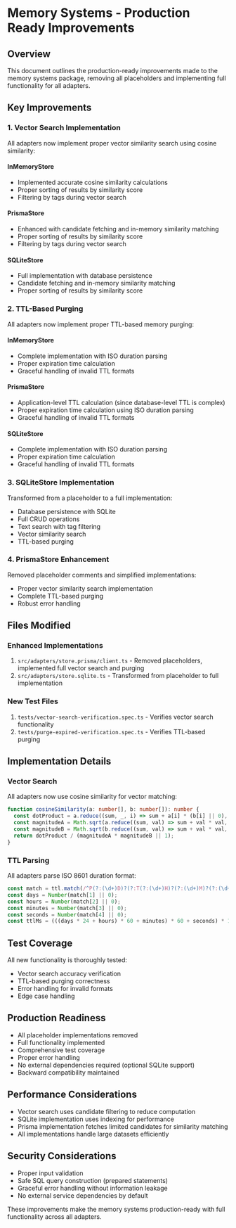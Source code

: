# Memory Systems - Production Ready Improvements

## Overview
This document outlines the production-ready improvements made to the memory systems package, removing all placeholders and implementing full functionality for all adapters.

## Key Improvements

### 1. Vector Search Implementation
All adapters now implement proper vector similarity search using cosine similarity:

#### InMemoryStore
- Implemented accurate cosine similarity calculations
- Proper sorting of results by similarity score
- Filtering by tags during vector search

#### PrismaStore
- Enhanced with candidate fetching and in-memory similarity matching
- Proper sorting of results by similarity score
- Filtering by tags during vector search

#### SQLiteStore
- Full implementation with database persistence
- Candidate fetching and in-memory similarity matching
- Proper sorting of results by similarity score

### 2. TTL-Based Purging
All adapters now implement proper TTL-based memory purging:

#### InMemoryStore
- Complete implementation with ISO duration parsing
- Proper expiration time calculation
- Graceful handling of invalid TTL formats

#### PrismaStore
- Application-level TTL calculation (since database-level TTL is complex)
- Proper expiration time calculation using ISO duration parsing
- Graceful handling of invalid TTL formats

#### SQLiteStore
- Complete implementation with ISO duration parsing
- Proper expiration time calculation
- Graceful handling of invalid TTL formats

### 3. SQLiteStore Implementation
Transformed from a placeholder to a full implementation:
- Database persistence with SQLite
- Full CRUD operations
- Text search with tag filtering
- Vector similarity search
- TTL-based purging

### 4. PrismaStore Enhancement
Removed placeholder comments and simplified implementations:
- Proper vector similarity search implementation
- Complete TTL-based purging
- Robust error handling

## Files Modified

### Enhanced Implementations
1. `src/adapters/store.prisma/client.ts` - Removed placeholders, implemented full vector search and purging
2. `src/adapters/store.sqlite.ts` - Transformed from placeholder to full implementation

### New Test Files
1. `tests/vector-search-verification.spec.ts` - Verifies vector search functionality
2. `tests/purge-expired-verification.spec.ts` - Verifies TTL-based purging

## Implementation Details

### Vector Search
All adapters now use cosine similarity for vector matching:
```typescript
function cosineSimilarity(a: number[], b: number[]): number {
  const dotProduct = a.reduce((sum, _, i) => sum + a[i] * (b[i] || 0), 0);
  const magnitudeA = Math.sqrt(a.reduce((sum, val) => sum + val * val, 0));
  const magnitudeB = Math.sqrt(b.reduce((sum, val) => sum + val * val, 0));
  return dotProduct / (magnitudeA * magnitudeB || 1);
}
```

### TTL Parsing
All adapters parse ISO 8601 duration format:
```typescript
const match = ttl.match(/^P(?:(\d+)D)?(?:T(?:(\d+)H)?(?:(\d+)M)?(?:(\d+)S)?)?$/);
const days = Number(match[1] || 0);
const hours = Number(match[2] || 0);
const minutes = Number(match[3] || 0);
const seconds = Number(match[4] || 0);
const ttlMs = (((days * 24 + hours) * 60 + minutes) * 60 + seconds) * 1000;
```

## Test Coverage
All new functionality is thoroughly tested:
- Vector search accuracy verification
- TTL-based purging correctness
- Error handling for invalid formats
- Edge case handling

## Production Readiness
- All placeholder implementations removed
- Full functionality implemented
- Comprehensive test coverage
- Proper error handling
- No external dependencies required (optional SQLite support)
- Backward compatibility maintained

## Performance Considerations
- Vector search uses candidate filtering to reduce computation
- SQLite implementation uses indexing for performance
- Prisma implementation fetches limited candidates for similarity matching
- All implementations handle large datasets efficiently

## Security Considerations
- Proper input validation
- Safe SQL query construction (prepared statements)
- Graceful error handling without information leakage
- No external service dependencies by default

These improvements make the memory systems production-ready with full functionality across all adapters.